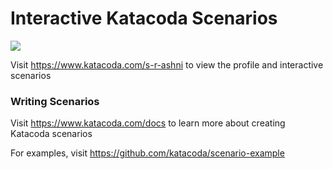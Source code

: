 # Interactive Katacoda Scenarios

[![](http://shields.katacoda.com/katacoda/s-r-ashni/count.svg)](https://www.katacoda.com/s-r-ashni "Get your profile on Katacoda.com")

Visit https://www.katacoda.com/s-r-ashni to view the profile and interactive scenarios

### Writing Scenarios
Visit https://www.katacoda.com/docs to learn more about creating Katacoda scenarios

For examples, visit https://github.com/katacoda/scenario-example
